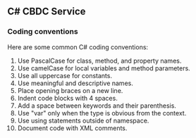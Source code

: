 ## C# CBDC Service

### Coding conventions

Here are some common C# coding conventions:

1. Use PascalCase for class, method, and property names.
2. Use camelCase for local variables and method parameters.
3. Use all uppercase for constants.
4. Use meaningful and descriptive names.
5. Place opening braces on a new line.
6. Indent code blocks with 4 spaces.
7. Add a space between keywords and their parenthesis.
8. Use "var" only when the type is obvious from the context.
9. Use using statements outside of namespace.
10. Document code with XML comments.
